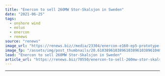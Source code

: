 ```yaml
---
title: "Enercon to sell 260MW Stor-Skalsjon in Sweden"
date: "2021-06-25"
tags: 
  - onshore wind
  - eolus
  - enercon
  - renews
source: "renews"
image_url: "https://renews.biz//media/23304/enercon-e160-ep5-prototype-in-wieringermeer.jpg?mode=crop&width=770&heightratio=0.6103896103896103896103896104&slimmage=true"
image_fp: "/assets/img/post_thumbnails/20.6103896103896103896103896104&slimmage=true"
lead: "Enercon to sell 260MW Stor-Skalsjon in Sweden"
article_url: "https://renews.biz/70550/enercon-to-sell-260mw-stor-skalsjon-in-sweden/"
---
```


---
